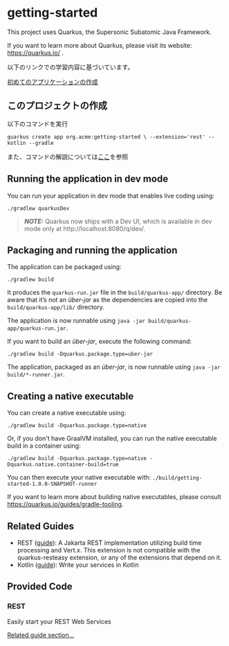 # getting-started

This project uses Quarkus, the Supersonic Subatomic Java Framework.

If you want to learn more about Quarkus, please visit its website: https://quarkus.io/ .

以下のリンクでの学習内容に基づいています。

[初めてのアプリケーションの作成](https://ja.quarkus.io/guides/getting-started#bootstrapping-the-project)

## このプロジェクトの作成

以下のコマンドを実行

`quarkus create app org.acme:getting-started \
    --extension='rest' --kotlin --gradle`

また、コマンドの解説については[ここ](https://github.com/hide0621/quarkus-helloworld)を参照

## Running the application in dev mode

You can run your application in dev mode that enables live coding using:
```shell script
./gradlew quarkusDev
```

> **_NOTE:_**  Quarkus now ships with a Dev UI, which is available in dev mode only at http://localhost:8080/q/dev/.

## Packaging and running the application

The application can be packaged using:
```shell script
./gradlew build
```
It produces the `quarkus-run.jar` file in the `build/quarkus-app/` directory.
Be aware that it’s not an _über-jar_ as the dependencies are copied into the `build/quarkus-app/lib/` directory.

The application is now runnable using `java -jar build/quarkus-app/quarkus-run.jar`.

If you want to build an _über-jar_, execute the following command:
```shell script
./gradlew build -Dquarkus.package.type=uber-jar
```

The application, packaged as an _über-jar_, is now runnable using `java -jar build/*-runner.jar`.

## Creating a native executable

You can create a native executable using: 
```shell script
./gradlew build -Dquarkus.package.type=native
```

Or, if you don't have GraalVM installed, you can run the native executable build in a container using: 
```shell script
./gradlew build -Dquarkus.package.type=native -Dquarkus.native.container-build=true
```

You can then execute your native executable with: `./build/getting-started-1.0.0-SNAPSHOT-runner`

If you want to learn more about building native executables, please consult https://quarkus.io/guides/gradle-tooling.

## Related Guides

- REST ([guide](https://quarkus.io/guides/rest)): A Jakarta REST implementation utilizing build time processing and Vert.x. This extension is not compatible with the quarkus-resteasy extension, or any of the extensions that depend on it.
- Kotlin ([guide](https://quarkus.io/guides/kotlin)): Write your services in Kotlin

## Provided Code

### REST

Easily start your REST Web Services

[Related guide section...](https://quarkus.io/guides/getting-started-reactive#reactive-jax-rs-resources)
